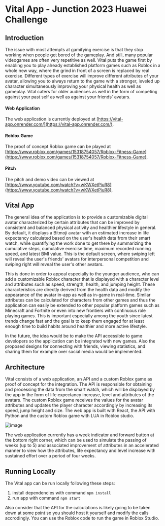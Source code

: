# Vital App - Junction 2023 Huawei Challenge

## Introduction

The issue with most attempts at gamifying exercise is that they stop working when people get bored of the gameplay. And still, many popular videogames are often very repetitive as well. Vital puts the game first by enabling you to play already established platform games such as Roblox in a whole new way, where the grind in front of a screen is replaced by real exercise. Different types of exercise will improve different attributes of your avatar, allowing you to always return to the game with a stronger, leveled up character simultaneously improving your physical health as well as gameplay. Vital caters for older audiences as well in the form of competing against your past self as well as against your friends' avatars. 

#### Web Application

The web application is currently deployed at [https://vital-app.onrender.com/](https://vital-app.onrender.com/).

#### Roblox Game

The proof of concept Roblox game can be played at [https://www.roblox.com/games/15318754057/Roblox-Fitness-Game](https://www.roblox.com/games/15318754057/Roblox-Fitness-Game).

#### Pitch

The pitch and demo video can be viewed at [https://www.youtube.com/watch?v=wKWXetPiuR8](https://www.youtube.com/watch?v=wKWXetPiuR8).

## Vital App

The general idea of the application is to provide a customizable digital avatar characterized by certain attributes that can be improved by consistent and balanced physical activity and healthier lifestyle in general. By default, it displays a Bitmoji avatar with an estimated increase in life expectancy calculated based on the user's health data from their smart watch, while quantifying the work done to get there by summarizing the cumulative steps, cumulative exercise time, maximum recorded running speed, and latest BMI value. This is the default screen, where swiping left will reveal the user's friends' avatars for interpersonal competition and swiping right will reveal the user's other avatars.

This is done in order to appeal especially to the younger audience, who can add a customizable Roblox character that is displayed with a character level and attributes such as speed, strength, health, and jumping height. These characteristics are directly derived from the health data and modify the appearance of the avatar in-app as well as in-game in real-time. Similar attributes can be calculated for characters from other games and thus the application can easily be extended to other popular platform games such as Minecraft and Fortnite or even into new frontiers with continuous role playing games. This is important especially among the youth since latest trends change fast and the goal is to keep them engaged for at least enough time to build habits around healthier and more active lifestyle.

In the future, the idea would be to make the API accessible to game developers so the application can be integrated with new games. Also the proposed designs for connecting with friends, viewing statistics, and sharing them for example over social media would be implemented.

## Architecture

Vital consists of a web application, an API and a custom Roblox game as proof of concept for the integration. The API is responsible for obtaining and processing the data from the smart watch, which will be displayed by the app in the form of life expectancy increase, level and attributes of the avatars. The custom Roblox game receives the values for the avatar attributes and updates the player character accordingly by increasing its speed, jump height and size. The web app is built with React, the API with Python and the custom Roblox game with LUA in Roblox studio.

![image](<img width="758" alt="image" src="https://github.com/MiroKeimioniemi/vital-app/assets/24809517/a2d7e83e-5790-488b-8f86-25abfc3ce5b9">)

The web application currently has a week indicator and forward button at the bottom right corner, which can be used to simulate the passing of weeks (up to 5) and associated improvement of attributes in an accelerated manner to view how the attributes, life expectancy and level increase with sustained effort over a period of four weeks.

## Running Locally

The Vital app can be run locally following these steps:

1. install dependencies with command ```npm install```
2. run app with command ```npm start```

Also consider that the API for the calculations is likely going to be taken down at some point so you should host it yourself and modify the calls accrodingly. You can use the Roblox code to run the game in Roblox Studio.
